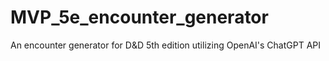 # MVP_5e_encounter_generator
An encounter generator for D&amp;D 5th edition utilizing OpenAI's ChatGPT API
